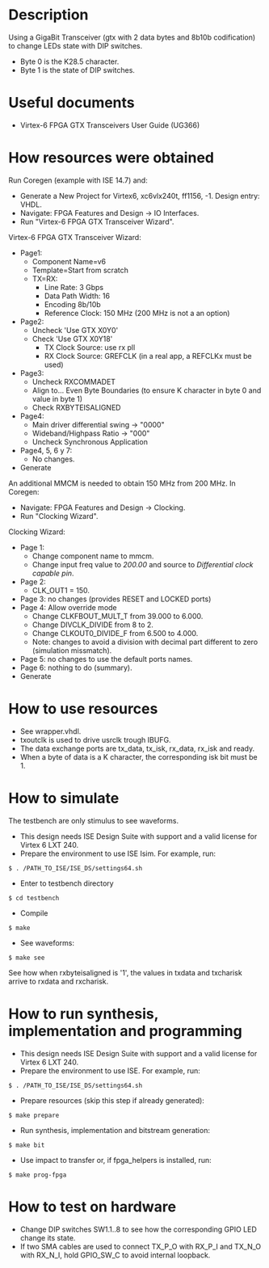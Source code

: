 # Description

Using a GigaBit Transceiver (gtx with 2 data bytes and 8b10b codification) to change LEDs state with DIP switches.
* Byte 0 is the K28.5 character.
* Byte 1 is the state of DIP switches.

# Useful documents

* Virtex-6 FPGA GTX Transceivers User Guide (UG366)

# How resources were obtained

Run Coregen (example with ISE 14.7) and:
* Generate a New Project for Virtex6, xc6vlx240t, ff1156, -1. Design entry: VHDL.
* Navigate: FPGA Features and Design -> IO Interfaces.
* Run "Virtex-6 FPGA GTX Transceiver Wizard".

Virtex-6 FPGA GTX Transceiver Wizard:
* Page1:
  * Component Name=v6
  * Template=Start from scratch
  * TX=RX:
    * Line Rate: 3 Gbps
    * Data Path Width: 16
    * Encoding 8b/10b
    * Reference Clock: 150 MHz (200 MHz is not a an option)
* Page2:
  * Uncheck 'Use GTX X0Y0'
  * Check 'Use GTX X0Y18'
    * TX Clock Source: use rx pll
    * RX Clock Source: GREFCLK (in a real app, a REFCLKx must be used)
* Page3:
  * Uncheck RXCOMMADET
  * Align to... Even Byte Boundaries (to ensure K character in byte 0 and value in byte 1)
  * Check RXBYTEISALIGNED
* Page4:
  * Main driver differential swing -> "0000"
  * Wideband/Highpass Ratio -> "000"
  * Uncheck Synchronous Application
* Page4, 5, 6 y 7:
  * No changes.
* Generate

An additional MMCM is needed to obtain 150 MHz from 200 MHz. In Coregen:
* Navigate: FPGA Features and Design -> Clocking.
* Run "Clocking Wizard".

Clocking Wizard:
* Page 1:
  * Change component name to mmcm.
  * Change input freq value to *200.00* and source to *Differential clock capable pin*.
* Page 2:
  * CLK_OUT1 = 150.
* Page 3: no changes (provides RESET and LOCKED ports)
* Page 4: Allow override mode
  * Change CLKFBOUT_MULT_T from 39.000 to 6.000.
  * Change DIVCLK_DIVIDE from 8 to 2.
  * Change CLKOUT0_DIVIDE_F from 6.500 to 4.000.
  * Note: changes to avoid a division with decimal part different to zero (simulation missmatch).
* Page 5: no changes to use the default ports names.
* Page 6: nothing to do (summary).
* Generate

# How to use resources

* See wrapper.vhdl.
* txoutclk is used to drive usrclk trough IBUFG.
* The data exchange ports are tx_data, tx_isk, rx_data, rx_isk and ready.
* When a byte of data is a K character, the corresponding isk bit must be 1.

# How to simulate

The testbench are only stimulus to see waveforms.

* This design needs ISE Design Suite with support and a valid license for Virtex 6 LXT 240.
* Prepare the environment to use ISE Isim. For example, run:
```
$ . /PATH_TO_ISE/ISE_DS/settings64.sh
```
* Enter to testbench directory
```
$ cd testbench
```
* Compile
```
$ make
```
* See waveforms:
```
$ make see
```

See how when rxbyteisaligned is '1', the values in txdata and txcharisk arrive to rxdata and rxcharisk.

# How to run synthesis, implementation and programming

* This design needs ISE Design Suite with support and a valid license for Virtex 6 LXT 240.
* Prepare the environment to use ISE. For example, run:
```
$ . /PATH_TO_ISE/ISE_DS/settings64.sh
```
* Prepare resources (skip this step if already generated):
```
$ make prepare
```
* Run synthesis, implementation and bitstream generation:
```
$ make bit
```
* Use impact to transfer or, if fpga_helpers is installed, run:
```
$ make prog-fpga
```

# How to test on hardware

* Change DIP switches SW1.1..8 to see how the corresponding GPIO LED change its state.
* If two SMA cables are used to connect TX_P_O with RX_P_I and TX_N_O with RX_N_I, hold GPIO_SW_C to avoid internal loopback.
